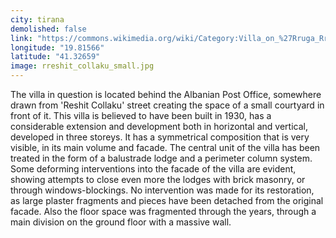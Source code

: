 ```yaml
---
city: tirana
demolished: false
link: "https://commons.wikimedia.org/wiki/Category:Villa_on_%27Rruga_Rreshit_%C3%87ollaku%27"
longitude: "19.81566"
latitude: "41.32659"
image: rreshit_collaku_small.jpg
---
```

The villa in question is located behind the Albanian Post Office, somewhere drawn from 'Reshit Collaku' street creating the space of a small courtyard in front of it. This villa is believed to have been built in 1930, has a considerable extension and development both in horizontal and vertical, developed in three storeys. It has a symmetrical composition that is very visible, in its main volume and facade. The central unit of the villa has been treated in the form of a balustrade lodge and a perimeter column system. Some deforming interventions into the facade of the villa are evident, showing attempts to close even more the lodges with brick masonry, or through windows-blockings. No intervention was made for its restoration, as large plaster fragments and pieces have been detached from the original facade. Also the floor space was fragmented through the years, through a main division on the ground floor with a massive wall.